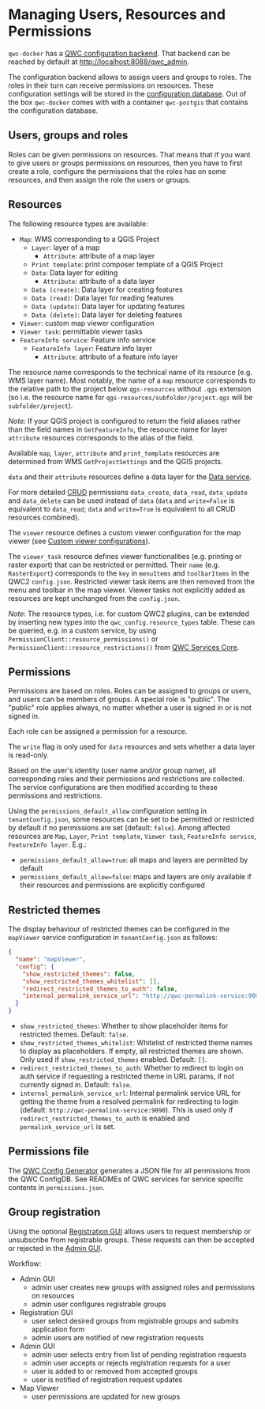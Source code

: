 # Managing Users, Resources and Permissions

`qwc-docker` has a [QWC configuration backend](https://github.com/qwc-services/qwc-admin-gui). That backend can be reached by default at <http://localhost:8088/qwc_admin>.

The configuration backend allows to assign users and groups to roles. The roles in their turn can receive permissions on resources. These configuration settings will be stored in the [configuration database](https://github.com/qwc-services/qwc-config-db). Out of the box `qwc-docker` comes with with a container `qwc-postgis` that contains the configuration database.

## Users, groups and roles

Roles can be given permissions on resources. That means that if you want to give users or groups permissions on resources, then you have to first create a role, configure the permissions that the roles has on some resources, and then assign the role the users or groups.

## Resources

The following resource types are available:

* `Map`: WMS corresponding to a QGIS Project
  * `Layer`: layer of a map
    * `Attribute`: attribute of a map layer
  * `Print template`: print composer template of a QGIS Project
  * `Data`: Data layer for editing
    * `Attribute`: attribute of a data layer
  * `Data (create)`: Data layer for creating features
  * `Data (read)`: Data layer for reading features
  * `Data (update)`: Data layer for updating features
  * `Data (delete)`: Data layer for deleting features
* `Viewer`: custom map viewer configuration
* `Viewer task`: permittable viewer tasks
* `FeatureInfo service`: Feature info service
  * `FeatureInfo layer`: Feature info layer
    * `Attribute`: attribute of a feature info layer

The resource name corresponds to the technical name of its resource (e.g. WMS layer name). Most notably, the name of a `map` resource corresponds to the relative path to the project below `qgs-resources` without `.qgs` extension (so i.e. the resource name for `qgs-resources/subfolder/project.qgs` will be `subfolder/project`).

*Note:* If your QGIS project is configured to return the field aliases rather than the field names in `GetFeatureInfo`, the resource name for layer `attribute` resources corresponds to the alias of the field.

Available `map`, `layer`, `attribute` and `print_template` resources are determined from WMS `GetProjectSettings` and the QGIS projects.

`data` and their `attribute` resources define a data layer for the [Data service](https://github.com/qwc-services/qwc-data-service).

For more detailed [CRUD](https://en.wikipedia.org/wiki/Create,_read,_update_and_delete) permissions `data_create`, `data_read`, `data_update` and `data_delete` can be used instead of `data`
(`data` and `write=False` is equivalent to `data_read`; `data` and `write=True` is equivalent to all CRUD resources combined).

The `viewer` resource defines a custom viewer configuration for the map viewer (see [Custom viewer configurations](https://github.com/qwc-services/qwc-map-viewer#custom-viewer-configurations)).

The `viewer_task` resource defines viewer functionalities (e.g. printing or raster export) that can be restricted or permitted.
Their `name` (e.g. `RasterExport`) corresponds to the `key` in `menuItems` and `toolbarItems` in the QWC2 `config.json`. Restricted viewer task items are then removed from the menu and toolbar in the map viewer. Viewer tasks not explicitly added as resources are kept unchanged from the `config.json`.

*Note*: The resource types, i.e. for custom QWC2 plugins, can be extended by inserting new types into the `qwc_config.resource_types` table.
These can be queried, e.g. in a custom service, by using `PermissionClient::resource_permissions()` or
`PermissionClient::resource_restrictions()` from [QWC Services Core](https://github.com/qwc-services/qwc-services-core).

## Permissions

Permissions are based on roles. Roles can be assigned to groups or users, and users can be members of groups.
A special role is "public". The "public" role applies always, no matter whether a user is signed in or is not signed in.

Each role can be assigned a permission for a resource.

The `write` flag is only used for `data` resources and sets whether a data layer is read-only.

Based on the user's identity (user name and/or group name), all corresponding roles and their permissions and restrictions are collected.
The service configurations are then modified according to these permissions and restrictions.

Using the `permissions_default_allow` configuration setting in `tenantConfig.json`, some resources can be set to be permitted or restricted by default if no permissions are set (default: `false`). Among affected resources are `Map`, `Layer`, `Print template`, `Viewer task`, `FeatureInfo service`, `FeatureInfo layer`. E.g.:

* `permissions_default_allow=true`: all maps and layers are permitted by default
* `permissions_default_allow=false`: maps and layers are only available if their resources and permissions are explicitly configured

## Restricted themes

The display behaviour of restricted themes can be configured in the `mapViewer` service configuration in `tenantConfig.json` as follows:
```json
{
  "name": "mapViewer",
  "config": {
    "show_restricted_themes": false,
    "show_restricted_themes_whitelist": [],
    "redirect_restricted_themes_to_auth": false,
    "internal_permalink_service_url": "http://qwc-permalink-service:9090"
  }
}
```
* `show_restricted_themes`: Whether to show placeholder items for restricted themes. Default: `false`.
* `show_restricted_themes_whitelist`: Whitelist of restricted theme names to display as placeholders. If empty, all restricted themes are shown. Only used if  `show_restricted_themes` enabled. Default: `[]`.
* `redirect_restricted_themes_to_auth`: Whether to redirect to login on auth service if requesting a restricted theme in URL params, if not currently signed in. Default: `false`.
* `internal_permalink_service_url`: Internal permalink service URL for getting the theme from a resolved permalink for redirecting to login (default: `http://qwc-permalink-service:9090`). This is used only if `redirect_restricted_themes_to_auth` is enabled and `permalink_service_url` is set.


## Permissions file

The [QWC Config Generator](https://github.com/qwc-services/qwc-config-generator) generates a JSON file for all permissions from the QWC ConfigDB. See READMEs of QWC services for service specific contents in `permissions.json`.

<!--Alternatively, a simplified permissions format is also supported, see [unified permissions](doc/unified_permissions.md).-->

## Group registration

Using the optional [Registration GUI](https://github.com/qwc-services/qwc-registration-gui) allows users to request membership or unsubscribe from registrable groups. These requests can then be accepted or rejected in the [Admin GUI](https://github.com/qwc-services/qwc-admin-gui).

Workflow:

* Admin GUI
  * admin user creates new groups with assigned roles and permissions on resources
  * admin user configures registrable groups
* Registration GUI
  * user select desired groups from registrable groups and submits application form
  * admin users are notified of new registration requests
* Admin GUI
  * admin user selects entry from list of pending registration requests
  * admin user accepts or rejects registration requests for a user
  * user is added to or removed from accepted groups
  * user is notified of registration request updates
* Map Viewer
  * user permissions are updated for new groups

